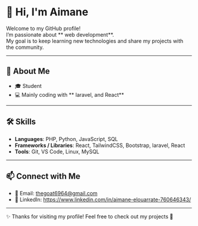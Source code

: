 # 👋 Hi, I'm Aimane

Welcome to my GitHub profile!  
I’m passionate about ** web development**.  
My goal is to keep learning new technologies and share my projects with the community.  

---

## 🚀 About Me  
- 🎓 Student  
- 💻 Mainly coding with ** laravel, and React**  
---

## 🛠️ Skills  
- **Languages**: PHP, Python, JavaScript, SQL
- **Frameworks / Libraries**: React, TailwindCSS, Bootstrap, laravel, React 
- **Tools**: Git, VS Code, Linux, MySQL

---

## 📫 Connect with Me  
- 📧 Email: thegoat6964@gmail.com 
- 💼 LinkedIn: https://www.linkedin.com/in/aimane-elouarrate-760646343/

---

✨ Thanks for visiting my profile! Feel free to check out my projects 🚀
